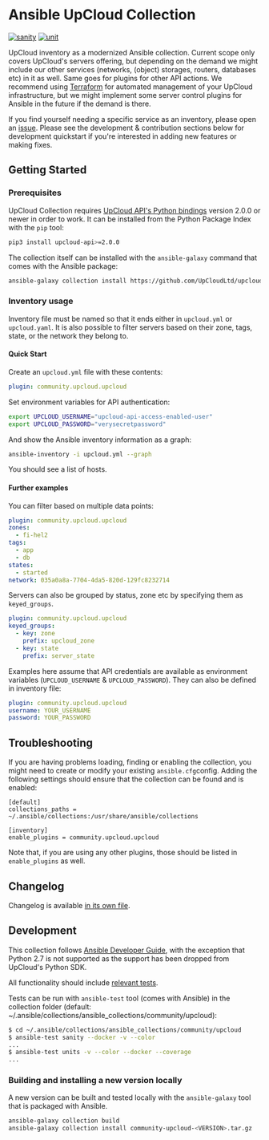 # Ansible UpCloud Collection


[![sanity](https://github.com/UpCloudLtd/upcloud-ansible-collection/actions/workflows/sanity-test.yml/badge.svg)](https://github.com/UpCloudLtd/upcloud-ansible-collection/actions/workflows/sanity-test.yml)
[![unit](https://github.com/UpCloudLtd/upcloud-ansible-collection/actions/workflows/unit-tests.yml/badge.svg)](https://github.com/UpCloudLtd/upcloud-ansible-collection/actions/workflows/unit-tests.yml)

UpCloud inventory as a modernized Ansible collection. Current scope only covers UpCloud's servers offering,
but depending on the demand we might include our other services (networks, (object) storages, routers, databases etc)
in it as well. Same goes for plugins for other API actions. We recommend using
[Terraform](https://upcloud.com/community/tutorials/get-started-terraform/) for automated management of your UpCloud
infrastructure, but we might implement some server control plugins for Ansible in the future if the demand is there.

If you find yourself needing a specific service as an inventory, please open an
[issue](https://github.com/UpCloudLtd/upcloud-ansible-collection/issues). Please see the development & contribution
sections below for development quickstart if you're interested in adding new features or making fixes.

## Getting Started

### Prerequisites

UpCloud Collection requires [UpCloud API's Python bindings](https://pypi.org/project/upcloud-api/) version 2.0.0 or
newer in order to work. It can be installed from the Python Package Index with the `pip` tool:

```bash
pip3 install upcloud-api>=2.0.0
```

The collection itself can be installed with the `ansible-galaxy` command that comes with the Ansible package:

```bash
ansible-galaxy collection install https://github.com/UpCloudLtd/upcloud-ansible-collection/releases/download/v0.5.1/community-upcloud-0.5.1.tar.gz
```

### Inventory usage

Inventory file must be named so that it ends either in `upcloud.yml` or `upcloud.yaml`. It is also possible to filter
servers based on their zone, tags, state, or the network they belong to.

#### Quick Start

Create an `upcloud.yml` file with these contents:

```yaml
plugin: community.upcloud.upcloud
```

Set environment variables for API authentication:

```bash
export UPCLOUD_USERNAME="upcloud-api-access-enabled-user"
export UPCLOUD_PASSWORD="verysecretpassword"
```

And show the Ansible inventory information as a graph:

```bash
ansible-inventory -i upcloud.yml --graph
```

You should see a list of hosts.

#### Further examples

You can filter based on multiple data points:

```yaml
plugin: community.upcloud.upcloud
zones:
  - fi-hel2
tags:
  - app
  - db
states:
  - started
network: 035a0a8a-7704-4da5-820d-129fc8232714
```

Servers can also be grouped by status, zone etc by specifying them as `keyed_groups`.

```yaml
plugin: community.upcloud.upcloud
keyed_groups:
  - key: zone
    prefix: upcloud_zone
  - key: state
    prefix: server_state
```

Examples here assume that API credentials are available as environment variables
(`UPCLOUD_USERNAME` & `UPCLOUD_PASSWORD`). They can also be defined in inventory file:

```yaml
plugin: community.upcloud.upcloud
username: YOUR_USERNAME
password: YOUR_PASSWORD
```

## Troubleshooting

If you are having problems loading, finding or enabling the collection, you might need to create or modify your
existing `ansible.cfg`config. Adding the following settings should ensure that the collection can be found and is
enabled:

```
[default]
collections_paths = ~/.ansible/collections:/usr/share/ansible/collections

[inventory]
enable_plugins = community.upcloud.upcloud
```

Note that, if you are using any other plugins, those should be listed in `enable_plugins` as well.

## Changelog

Changelog is available [in its own file](CHANGELOG.md).

## Development

This collection follows [Ansible Developer Guide](https://docs.ansible.com/ansible/devel/dev_guide/index.html), with
the exception that Python 2.7 is not supported as the support has been dropped from UpCloud's Python SDK.

All functionality should include [relevant tests](https://docs.ansible.com/ansible/latest/dev_guide/testing.html).

Tests can be run with `ansible-test` tool (comes with Ansible) in the collection folder (default:
~/.ansible/collections/ansible_collections/community/upcloud):

```bash
$ cd ~/.ansible/collections/ansible_collections/community/upcloud
$ ansible-test sanity --docker -v --color
...
$ ansible-test units -v --color --docker --coverage
...
```

### Building and installing a new version locally

A new version can be built and tested locally with the `ansible-galaxy` tool that is packaged with Ansible.

```bash
ansible-galaxy collection build
ansible-galaxy collection install community-upcloud-<VERSION>.tar.gz
```
